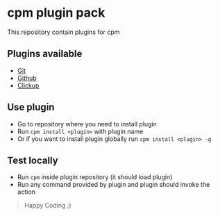 # cpm plugin pack
This repository contain plugins for cpm

## Plugins available
- [Git](git)
- [Github](github)
- [Clickup](clickup)

## Use plugin
- Go to repository where you need to install plugin
- Run `cpm install <plugin>` with plugin name
- Or if you want to install plugin globally run `cpm install <plugin> -g`

## Test locally
- Run `cpm` inside plugin repository (it should load plugin)
- Run any command provided by plugin and plugin should invoke the action

>Happy Coding ;)
